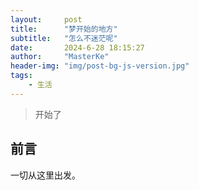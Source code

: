 ```yaml
---
layout:     post
title:      "梦开始的地方"
subtitle:   "怎么不迷茫呢"
date:       2024-6-28 18:15:27
author:     "MasterKe"
header-img: "img/post-bg-js-version.jpg"
tags:
    - 生活
---
```


> 开始了


## 前言

一切从这里出发。

